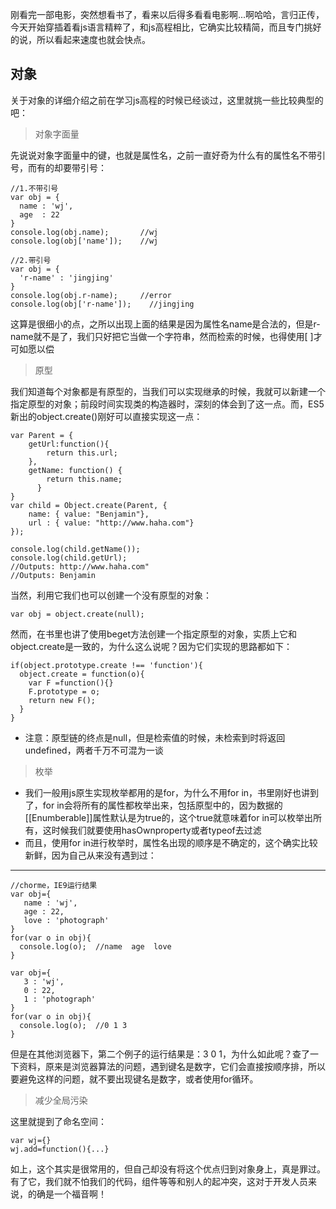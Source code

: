 刚看完一部电影，突然想看书了，看来以后得多看看电影啊...啊哈哈，言归正传，今天开始穿插着看js语言精粹了，和js高程相比，它确实比较精简，而且专门挑好的说，所以看起来速度也就会快点。
## 对象 ##
关于对象的详细介绍之前在学习js高程的时候已经谈过，这里就挑一些比较典型的吧：
> 对象字面量
 
先说说对象字面量中的键，也就是属性名，之前一直好奇为什么有的属性名不带引号，而有的却要带引号：
 
    //1.不带引号
    var obj = {
      name : 'wj',
      age  : 22
    }
    console.log(obj.name);       //wj
    console.log(obj['name']);    //wj

    //2.带引号
    var obj = {
      'r-name' : 'jingjing'
    }
    console.log(obj.r-name);     //error
    console.log(obj['r-name']);    //jingjing
这算是很细小的点，之所以出现上面的结果是因为属性名name是合法的，但是r-name就不是了，我们只好把它当做一个字符串，然而检索的时候，也得使用[ ]才可如愿以偿
> 原型

我们知道每个对象都是有原型的，当我们可以实现继承的时候，我就可以新建一个指定原型的对象；前段时间实现类的构造器时，深刻的体会到了这一点。而，ES5新出的object.create()刚好可以直接实现这一点：

    var Parent = {
    	getUrl:function(){
    		return this.url;
    	},
		getName: function() {
			return this.name;
		  }
    }
	var child = Object.create(Parent, {
		name: { value: "Benjamin"},
		url : { value: "http://www.haha.com"}
	});

	console.log(child.getName());
	console.log(child.getUrl);
    //Outputs: http://www.haha.com" 
	//Outputs: Benjamin
当然，利用它我们也可以创建一个没有原型的对象：

  `var obj = object.create(null);`

然而，在书里也讲了使用beget方法创建一个指定原型的对象，实质上它和object.create是一致的，为什么这么说呢？因为它们实现的思路都如下：

    if(object.prototype.create !== 'function'){
      object.create = function(o){
        var F =function(){}
        F.prototype = o;
        return new F();
      }
    }
- 注意：原型链的终点是null，但是检索值的时候，未检索到时将返回undefined，两者千万不可混为一谈
> 枚举

- 我们一般用js原生实现枚举都用的是for，为什么不用for in，书里刚好也讲到了，for in会将所有的属性都枚举出来，包括原型中的，因为数据的[[Enumberable]]属性默认是为true的，这个true就意味着for in可以枚举出所有，这时候我们就要使用hasOwnproperty或者typeof去过滤
- 而且，使用for in进行枚举时，属性名出现的顺序是不确定的，这个确实比较新鲜，因为自己从来没有遇到过：

----------

    //chorme，IE9运行结果
    var obj={
       name : 'wj',
       age : 22,
       love : 'photograph'
    }
    for(var o in obj){
      console.log(o);  //name  age  love
    }
    
    var obj={
       3 : 'wj',
       0 : 22,
       1 : 'photograph'
    }
    for(var o in obj){
      console.log(o);  //0 1 3
    }
但是在其他浏览器下，第二个例子的运行结果是：3  0  1，为什么如此呢？查了一下资料，原来是浏览器算法的问题，遇到键名是数字，它们会直接按顺序排，所以要避免这样的问题，就不要出现键名是数字，或者使用for循环。
> 减少全局污染

这里就提到了命名空间：

    var wj={}
    wj.add=function(){...}

如上，这个其实是很常用的，但自己却没有将这个优点归到对象身上，真是罪过。有了它，我们就不怕我们的代码，组件等等和别人的起冲突，这对于开发人员来说，的确是一个福音啊！




